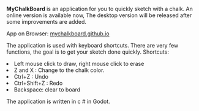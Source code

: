 <b>MyChalkBoard</b> is an application for you to quickly sketch with a chalk. An online version is available now, The desktop version will be released after some improvements are added.

App on Browser: [mychalkboard.github.io](https://mychalkboard.github.io/)

The application is used with keyboard shortcuts. There are very few functions, the goal is to get your sketch done quickly.
Shortcuts:
<li> Left mouse click to draw, right mouse click to erase
<li> Z and X :  Change to the chalk color. 
<li> Ctrl+Z : Undo 
<li> Ctrl+Shift+Z : Redo
<li> Backspace: clear to board

The application is written in c # in Godot.
